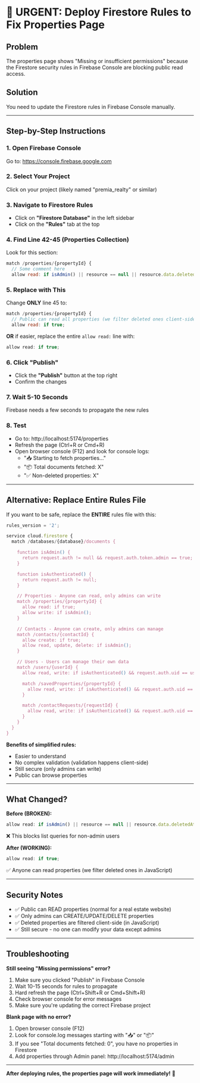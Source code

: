 # 🚨 URGENT: Deploy Firestore Rules to Fix Properties Page

## Problem
The properties page shows "Missing or insufficient permissions" because the Firestore security rules in Firebase Console are blocking public read access.

## Solution
You need to update the Firestore rules in Firebase Console manually.

---

## Step-by-Step Instructions

### 1. Open Firebase Console
Go to: https://console.firebase.google.com

### 2. Select Your Project
Click on your project (likely named "premia_realty" or similar)

### 3. Navigate to Firestore Rules
- Click on **"Firestore Database"** in the left sidebar
- Click on the **"Rules"** tab at the top

### 4. Find Line 42-45 (Properties Collection)
Look for this section:
```javascript
match /properties/{propertyId} {
  // Some comment here
  allow read: if isAdmin() || resource == null || resource.data.deletedAt == null;
```

### 5. Replace with This
Change **ONLY** line 45 to:
```javascript
match /properties/{propertyId} {
  // Public can read all properties (we filter deleted ones client-side)
  allow read: if true;
```

**OR** if easier, replace the entire `allow read:` line with:
```javascript
allow read: if true;
```

### 6. Click "Publish"
- Click the **"Publish"** button at the top right
- Confirm the changes

### 7. Wait 5-10 Seconds
Firebase needs a few seconds to propagate the new rules

### 8. Test
- Go to: http://localhost:5174/properties
- Refresh the page (Ctrl+R or Cmd+R)
- Open browser console (F12) and look for console logs:
  - "📥 Starting to fetch properties..."
  - "📦 Total documents fetched: X"
  - "✅ Non-deleted properties: X"

---

## Alternative: Replace Entire Rules File

If you want to be safe, replace the **ENTIRE** rules file with this:

```javascript
rules_version = '2';

service cloud.firestore {
  match /databases/{database}/documents {

    function isAdmin() {
      return request.auth != null && request.auth.token.admin == true;
    }

    function isAuthenticated() {
      return request.auth != null;
    }

    // Properties - Anyone can read, only admins can write
    match /properties/{propertyId} {
      allow read: if true;
      allow write: if isAdmin();
    }

    // Contacts - Anyone can create, only admins can manage
    match /contacts/{contactId} {
      allow create: if true;
      allow read, update, delete: if isAdmin();
    }

    // Users - Users can manage their own data
    match /users/{userId} {
      allow read, write: if isAuthenticated() && request.auth.uid == userId;

      match /savedProperties/{propertyId} {
        allow read, write: if isAuthenticated() && request.auth.uid == userId;
      }

      match /contactRequests/{requestId} {
        allow read, write: if isAuthenticated() && request.auth.uid == userId;
      }
    }
  }
}
```

**Benefits of simplified rules:**
- Easier to understand
- No complex validation (validation happens client-side)
- Still secure (only admins can write)
- Public can browse properties

---

## What Changed?

**Before (BROKEN):**
```javascript
allow read: if isAdmin() || resource == null || resource.data.deletedAt == null;
```
❌ This blocks list queries for non-admin users

**After (WORKING):**
```javascript
allow read: if true;
```
✅ Anyone can read properties (we filter deleted ones in JavaScript)

---

## Security Notes

- ✅ Public can READ properties (normal for a real estate website)
- ✅ Only admins can CREATE/UPDATE/DELETE properties
- ✅ Deleted properties are filtered client-side (in JavaScript)
- ✅ Still secure - no one can modify your data except admins

---

## Troubleshooting

**Still seeing "Missing permissions" error?**
1. Make sure you clicked "Publish" in Firebase Console
2. Wait 10-15 seconds for rules to propagate
3. Hard refresh the page (Ctrl+Shift+R or Cmd+Shift+R)
4. Check browser console for error messages
5. Make sure you're updating the correct Firebase project

**Blank page with no error?**
1. Open browser console (F12)
2. Look for console.log messages starting with "📥" or "📦"
3. If you see "Total documents fetched: 0", you have no properties in Firestore
4. Add properties through Admin panel: http://localhost:5174/admin

---

**After deploying rules, the properties page will work immediately!** 🎉
